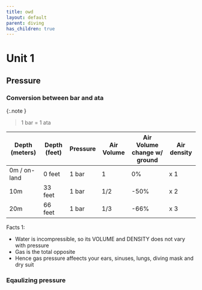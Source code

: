 ```yaml
---
title: owd
layout: default
parent: diving
has_children: true
---
```

# Unit 1

## Pressure
### Conversion between bar and ata

{:.note }
> 1 bar = 1 ata

| Depth (meters)   |Depth (feet)   | Pressure  |Air Volume  |Air Volume change w/ ground | Air density  |
| -------- | ------- | ------- |------- |------- |------- |
| 0m / on-land  | 0 feet   |  1 bar    |   1    | 0%    |  x 1    |
| 10m | 33 feet   |  1 bar    |  1/2    | -50%   |  x 2    |
| 20m   | 66 feet    |  1 bar    |  1/3    |  -66%    | x 3    |

Facts 1: 
- Water is incompressible, so its VOLUME and DENSITY does not vary with pressure
- Gas is the total opposite
- Hence gas pressure affeects your ears, sinuses, lungs, diving mask and dry suit

### Eqaulizing pressure

